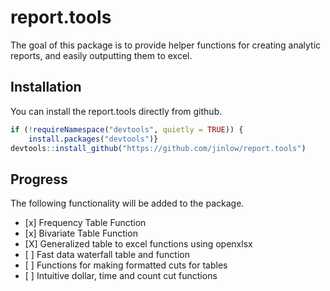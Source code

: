 
<!-- README.md is generated from README.Rmd. Please edit that file -->

# report.tools

The goal of this package is to provide helper functions for creating
analytic reports, and easily outputting them to excel.

## Installation

You can install the report.tools directly from github.

``` r
if (!requireNamespace("devtools", quietly = TRUE)) {
    install.packages("devtools")}
devtools::install_github("https://github.com/jinlow/report.tools")
```

## Progress

The following functionality will be added to the package.

  - \[x\] Frequency Table Function
  - \[x\] Bivariate Table Function
  - \[X\] Generalized table to excel functions using openxlsx
  - \[ \] Fast data waterfall table and function
  - \[ \] Functions for making formatted cuts for tables
  - \[ \] Intuitive dollar, time and count cut functions
